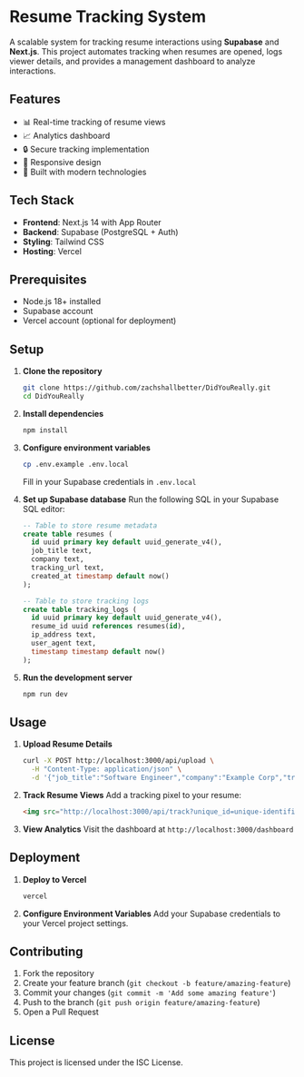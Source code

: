 # Resume Tracking System

A scalable system for tracking resume interactions using **Supabase** and **Next.js**. This project automates tracking when resumes are opened, logs viewer details, and provides a management dashboard to analyze interactions.

## Features

- 📊 Real-time tracking of resume views
- 📈 Analytics dashboard
- 🔒 Secure tracking implementation
- 📱 Responsive design
- 🚀 Built with modern technologies

## Tech Stack

- **Frontend**: Next.js 14 with App Router
- **Backend**: Supabase (PostgreSQL + Auth)
- **Styling**: Tailwind CSS
- **Hosting**: Vercel

## Prerequisites

- Node.js 18+ installed
- Supabase account
- Vercel account (optional for deployment)

## Setup

1. **Clone the repository**

   ```bash
   git clone https://github.com/zachshallbetter/DidYouReally.git
   cd DidYouReally
   ```

2. **Install dependencies**

   ```bash
   npm install
   ```

3. **Configure environment variables**

   ```bash
   cp .env.example .env.local
   ```

   Fill in your Supabase credentials in `.env.local`

4. **Set up Supabase database**
   Run the following SQL in your Supabase SQL editor:

   ```sql
   -- Table to store resume metadata
   create table resumes (
     id uuid primary key default uuid_generate_v4(),
     job_title text,
     company text,
     tracking_url text,
     created_at timestamp default now()
   );

   -- Table to store tracking logs
   create table tracking_logs (
     id uuid primary key default uuid_generate_v4(),
     resume_id uuid references resumes(id),
     ip_address text,
     user_agent text,
     timestamp timestamp default now()
   );
   ```

5. **Run the development server**

   ```bash
   npm run dev
   ```

## Usage

1. **Upload Resume Details**

   ```bash
   curl -X POST http://localhost:3000/api/upload \
     -H "Content-Type: application/json" \
     -d '{"job_title":"Software Engineer","company":"Example Corp","tracking_url":"unique-identifier"}'
   ```

2. **Track Resume Views**
   Add a tracking pixel to your resume:

   ```html
   <img src="http://localhost:3000/api/track?unique_id=unique-identifier" style="display: none" alt="" />
   ```

3. **View Analytics**
   Visit the dashboard at `http://localhost:3000/dashboard`

## Deployment

1. **Deploy to Vercel**

   ```bash
   vercel
   ```

2. **Configure Environment Variables**
   Add your Supabase credentials to your Vercel project settings.

## Contributing

1. Fork the repository
2. Create your feature branch (`git checkout -b feature/amazing-feature`)
3. Commit your changes (`git commit -m 'Add some amazing feature'`)
4. Push to the branch (`git push origin feature/amazing-feature`)
5. Open a Pull Request

## License

This project is licensed under the ISC License.